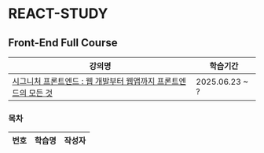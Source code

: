# REACT-STUDY

## Front-End Full Course

| 강의명                                                                                                | 학습기간       |
| ----------------------------------------------------------------------------------------------------- | -------------- |
| [시그니처 프론트엔드 : 웹 개발부터 웹앱까지 프론트엔드의 모든 것](https://fastcampus.co.kr/dev_online_fesignature) | 2025.06.23 ~ ? |

### 목차

| 번호 | 학습명                                                     | 작성자    |
| ---- | ---------------------------------------------------------- | --------- |